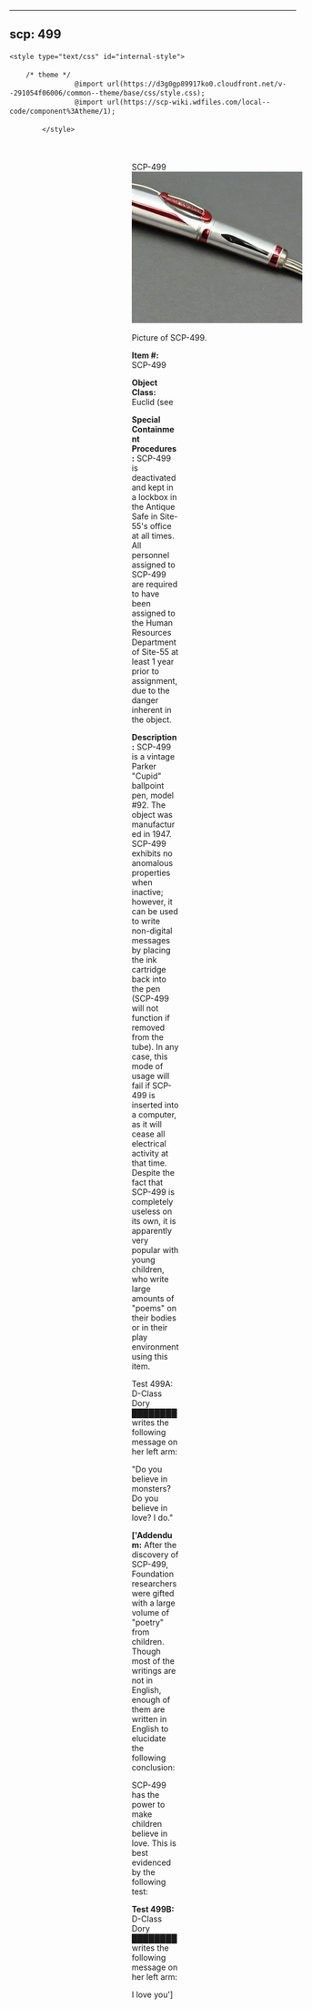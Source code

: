 
---
scp: 499
---

<head>
    <title>499 - SCP Foundation</title>
    
    <style type="text/css" id="internal-style">
                
        /* theme */
                    @import url(https://d3g0gp89917ko0.cloudfront.net/v--291054f06006/common--theme/base/css/style.css);
                    @import url(https://scp-wiki.wdfiles.com/local--code/component%3Atheme/1);
            
            </style>
<style>
iframe.scpnet-interwiki-frame { height: 0; }
</style>

</head>

<div id="main-content" style="margin: 50px 206px 20px 215px;">
<div id="action-area-top"></div>
<div id="page-title">SCP-499</div>
<div id="page-content">
<div style="text-align: right;"></div>
<div class="scp-image-block block-right" style="width:300px;"><img src="https://raw.githubusercontent.com/lucmaki/this-scp-does-not-exist/main/imgs/499.png" style="width:300px;" alt="499.jpg" class="image">
<div class="scp-image-caption" style="width:300px;">
<p>Picture of SCP-499.</p>
</div>
</div>
<p><strong>Item #:</strong> SCP-499</p>
<p><strong>Object Class:</strong> Euclid (see</p>
<p><strong>Special Containment Procedures:</strong> SCP-499 is deactivated and kept in a lockbox in the Antique Safe in Site-55's office at all times. All personnel assigned to SCP-499 are required to have been assigned to the Human Resources Department of Site-55 at least 1 year prior to assignment, due to the danger inherent in the object.</p>
<p><strong>Description:</strong> SCP-499 is a vintage Parker "Cupid" ballpoint pen, model #92. The object was manufactured in 1947. SCP-499 exhibits no anomalous properties when inactive; however, it can be used to write non-digital messages by placing the ink cartridge back into the pen (SCP-499 will not function if removed from the tube). In any case, this mode of usage will fail if SCP-499 is inserted into a computer, as it will cease all electrical activity at that time. Despite the fact that SCP-499 is completely useless on its own, it is apparently very popular with young children, who write large amounts of "poems" on their bodies or in their play environment using this item.</p><p>Test 499A: D-Class Dory ████████ writes the following message on her left arm:</p><p>"Do you believe in monsters? Do you believe in love? I do."</p><p></p>
<p> <strong>['Addendum:</strong> After the discovery of SCP-499, Foundation researchers were gifted with a large volume of "poetry" from children. Though most of the writings are not in English, enough of them are written in English to elucidate the following conclusion:</p><p>SCP-499 has the power to make children believe in love. This is best evidenced by the following test:</p><p><strong>Test 499B:</strong> D-Class Dory ████████ writes the following message on her left arm:</p><p>I love you']</p>

<div class="footer-wikiwalk-nav">
<div style="text-align: center;">
</div>
</div>
</div>
</div>
</div>